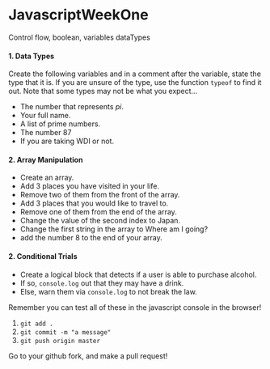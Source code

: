 # JavascriptWeekOne
Control flow, boolean, variables dataTypes

#### 1. Data Types

Create the following variables and in a comment after the variable, state the type that it is. If you are unsure of the type, use the function `typeof` to find it out. Note that some types may not be what you expect...

* The number that represents *pi*.
* Your full name.
* A list of prime numbers.
* The number 87
* If you are taking WDI or not.

#### 2. Array Manipulation

* Create an array.
* Add 3 places you have visited in your life.
* Remove two of them from the front of the array.
* Add 3 places that you would like to travel to.
* Remove one of them from the end of the array.
* Change the value of the second index to Japan.
* Change the first string in the array to Where am I going?
* add the number 8 to the end of your array.


#### 2. Conditional Trials

* Create a logical block that detects if a user is able to purchase alcohol.
* If so, `console.log` out that they may have a drink.
* Else, warn them via `console.log` to not break the law.

Remember you can test all of these in the javascript console in the browser!

1.  `git add .`
2.  `git commit -m "a message"`
3.  `git push origin master`

Go to your github fork, and make a pull request!
